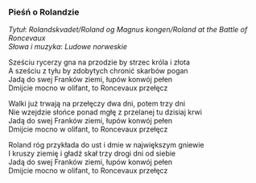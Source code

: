 ### Pieśń o Rolandzie

_Tytuł_: _Rolandskvadet/Roland og Magnus kongen/Roland at the Battle of Roncevaux_    
_Słowa i muzyka_: _Ludowe norweskie_    

Sześciu rycerzy gna na przodzie by strzec króla i złota  
A sześciu z tyłu by zdobytych chronić skarbów pogan    
Jadą do swej Franków ziemi, łupów konwój pełen    
Dmijcie mocno w olifant, to Roncevaux przełęcz    

Walki już trwają na przełęczy dwa dni, potem trzy dni    
Nie wzejdzie słońce ponad mgłę z przelanej tu dzisiaj krwi    
Jadą do swej Franków ziemi, łupów konwój pełen    
Dmijcie mocno w olifant, to Roncevaux przełęcz    

Roland róg przykłada do ust i dmie w największym gniewie    
I kruszy ziemię i gładź skał trzy drogi dni od siebie    
Jadą do swej Franków ziemi, łupów konwój pełen    
Dmijcie mocno w olifant, to Roncevaux przełęcz    
